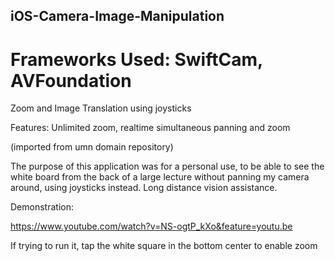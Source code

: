 ## iOS-Camera-Image-Manipulation ##
# Frameworks Used: SwiftCam, AVFoundation #
Zoom and Image Translation using joysticks

Features: Unlimited zoom, realtime simultaneous panning and zoom

(imported from umn domain repository)


The purpose of this application was for a personal use, to be able to see the white board from the back of a large lecture without panning my camera around, using joysticks instead. Long distance vision assistance.

Demonstration:

https://www.youtube.com/watch?v=NS-ogtP_kXo&feature=youtu.be

If trying to run it, tap the white square in the bottom center to enable zoom
